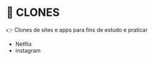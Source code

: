 # :small_blue_diamond: CLONES


:point_right: Clones de sites e apps para fins de estudo e praticar

* Netflix
* instagram
